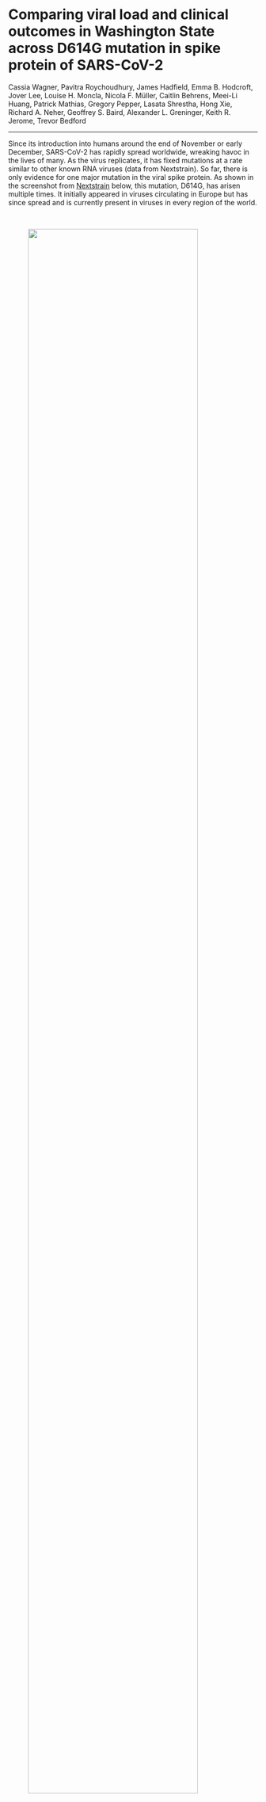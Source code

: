 # Comparing viral load and clinical outcomes in Washington State across D614G mutation in spike protein of SARS-CoV-2

Cassia Wagner, Pavitra Roychoudhury, James Hadfield, Emma B. Hodcroft, Jover Lee, Louise H. Moncla, Nicola F. Müller, Caitlin Behrens, Meei-Li Huang, Patrick Mathias, Gregory Pepper, Lasata Shrestha, Hong Xie, Richard A. Neher, Geoffrey S. Baird, Alexander L. Greninger, Keith R. Jerome, Trevor Bedford

-------------------------------------------

Since its introduction into humans around the end of November or early December, SARS-CoV-2 has rapidly spread worldwide, wreaking havoc in the lives of many.
As the virus replicates, it has fixed mutations at a rate similar to other known RNA viruses (data from Nextstrain).
So far, there is only evidence for one major mutation in the viral spike protein.
As shown in the screenshot from [Nextstrain](https://nextstrain.org/ncov/global/2020-05-01?c=gt-S_614) below, this mutation, D614G, has arisen multiple times.
It initially appeared in viruses circulating in Europe but has since spread and is currently present in viruses in every region of the world.

<br>

<figure>
	<a id="nextstrain:D614G"></a>
	<img style="width:90%;" src="figures/nextstrain_d614g_2020-05-01.PNG" alt="">
</figure>

<br>

Here, we use SARS-CoV-2 genomes from patients in Washington State to explore whether or not the Spike: D614G mutation has any impact on replication potential of the virus or clinical outcomes of patients infected by the virus.
We find preliminary evidence of increased viral load and lower age of infection for viruses with the D614G spike protein mutation. We do not find convincing evidence for a difference in clinical outcomes among patients infected with viruses containing this mutation.  

## SARS-CoV-2 replication fitness assessed by viral load and patient age across D614G spike protein mutation

We analyzed 808 SARS-CoV-2 genomes collected between March 3 and April 8 from patients in Washington.
These genomes were classified as belonging to clade D if they had an aspartic acid at position 614 in the viral spike protein or as belonging to clade G if they contained a glycine at spike protein position 614.
401 sequences were classified into clade D, and 407 sequences were classified into clade G.
Early in March, the majority of circulating viruses belonged to clade D, but clade G viruses dominated later in March. By early April, almost all sequences belonged to clade G (Fig. 1).

<br>

<figure>
	<a id="fig:clade-time"></a>
	<img style="width:90%;" src="figures/clade-by-date_UW.png" alt="">
  <figcaption>Figure 1: SARS-CoV-2 samples in Washington from March 3 to April 8. Samples are classified into clades D or G according to amino acid at position 614 in the spike protein.
  </figcaption>
</figure>

<br><br>

We hypothesized that if D614G functionally improved virus replication, patients infected with viruses containing this mutation would have increased viral loads.
Using cycle threshold (Ct) from polymerase chain reaction (PCR) assays as a measurement of viral load, we found that patients with clade D viruses had an average Ct of 19.81 while patients with clade G viruses had an average Ct of 18.23.
This difference in means was statistically significant by a Student's t-test (p-value: 4e-12).
The Wilcoxon Rank Sum test also identified a significant difference in Ct between clade G and clade D (p-value: 2e-12).

We also hypothesized that if D614G increased viral load, the average age of symptomatic patients would decrease.
With increased viral load, infected individuals would expose other people to higher doses of SARS-CoV-2. With an increased dose of the virus, younger, typically healthier, individuals would be more likely to develop an infection.

Among patients in Washington with sequenced SARS-CoV-2 genomes, we found a difference in average infected age across clade.
For clade D viruses, the average age of infected individuals was 56.9. For clade G viruses, the average age of infected individuals was 52.7.
These differences in age were significant by both Student's T-test (p-value: 0.003) and Wilcoxon Rank Sum test (p-value: 0.004).

Note: Age data was reported in a decade bin and converted to a continuous variable for analysis.

However, since time is correlated with clade (Fig. 1), we were concerned that the difference in age across clade could be due to time bias.
The Life Care Center, a nursing home in Kirkland, Washington, had an outbreak of COVID-19 in early March, and this could be biasing the average age of infection in clade D.
Additionally, in early March, we had only just become aware that SARS-CoV-2 was circulating in the community in Washington, so people presenting for clinical care might have more advanced infections and higher Ct's than patients later in the month.
We compared Ct and age across clade by time and found that early in March, the Ct and age were higher for both clades as compared to later timepoints (Fig. 2).

<br>

<figure>
	<a id="fig:age-ct-time"></a>
	<img style="width:90%;" src="figures/ct-age-by-week_UW.png" alt="">
  <figcaption>Figure 2: Age and average Ct by clade from March 3-April 8 (A) Horizontal dot plots of average Ct by clade over time. Black dots represent the mean and bars show two standard deviations from the mean. (B) Horizontal dot plots of age by clade over time. Age was given by decade bin and vertically jittered for visualization.
  </figcaption>
</figure>

<br><br>

Therefore, we decided to restrict the analysis to samples collected from March 10-27 as then viruses from both clades were circulating in Washington.
From samples collected between March 10-27, the average Ct was 19.56 for patients with viruses in clade D, and the average Ct was 18.33 for patients with viruses in clade G (Fig. 3A).
These difference in average Ct were significant by Student's t-test (p-value: 1e-06) and Wilcoxon Rank Sum test (p-value: 9e-07).

In this timeframe, the average age of patients with viruses in clade D was 55.9 and the average age was 51.9 for patients with viruses in clade G.
By Student's t-test and Wilcoxon Rank Sum test, these differences in age were significant at p-value's 0.015 and 0.017 respectively (Fig. 3B).

<br>

<figure>
	<a id="fig:age-ct-clade"></a>
	<img style="width:50%;" src="figures/ct-age-clade_UW.png" alt="">
  <figcaption>Figure 3: Average Ct and age by clade from March 10-27. (A) Violin plots of average Ct by clade for samples from patients in Washington between March 10-27. Dots represent the mean and bars show two standard deviations from the mean. (B) Horizontal dot plot of age by clade for samples from patients in Washington between March 10-27. Age was given by decade bin and vertically jittered for visualization.
  </figcaption>
</figure>

<br><br>

These are preliminary finding that requires further verification and should be followed by laboratory experiments comparing replication potential of these mutations _in vitro_.
However, the lower average Ct and lower age seen in patients with viruses in clade G is consistent with increased replication potential conferred by the Spike: D614G mutation.
If real, increased viral replication could impact in clinical severity, so we examined the clinical records of patients from whom the SARS-CoV-2 samples were collected.

## Clinical outcomes across SARS-CoV-2 D614G spike protein mutation

We reviewed 175 charts of patients in the UW Medicine Network from whom sequenced SARS-CoV-2 genomes were sampled.
Clinical record review was limited to theses patients as the IRB only covered electronic health record access for patients in the UW Medicine Network.
In UW Medicine patients, samples were collected from March 5 and April 8; 82 of these patients were infected with SARS-CoV-2 from clade D, and 93 patients were infected with the clade G virus.
Table 1 summarizes the clinical variables pulled during chart review.

Table 1. Clinical characteristics of patients in the UW Medicine Network with SARS-CoV-2 genomes available.
| Sex        | Age                 | Status         | Care type       | Critical care admission | Active cancer or immunocompromised |
|------------|---------------------|----------------|-----------------|-------------------------|------------------------------------|
| Female: 86 | Range: 10-19 to 90+ | Deceased: 13   | Inpatient: 40   | Yes: 9                  | Yes: 19                            |
| Male: 89   | Median: 51-60       | Recovered: 162 | Outpatient: 135 | No: 165                 | No: 156                            |

<br>

We repeated the analyses performed on all sequences in this subset of patients for whom clinical data was available.

As shown in Figure 4A, the average Ct for patients with viruses from clade D was 18.83, and the average Ct for patients with viruses from clade G was 17.99.
This was not a statistically significant difference, according to Student's t-test (p-value: 0.066) or Wilcoxon Rank Sum test (p-value: 0.056).
Considering the lower p-value's, it is possible that an actual difference in Ct exists, but we do not have enough samples to detect that difference.

The average age of patients with viruses from clade D was 55.5, and the average age of patients with viruses from clade G was 52.5 (Fig. 4B).
Again, this difference in age was not significant (Student's t-test: p-value 0.32, Wilcoxon Rank Sum test: p-value 0.33).

These p-values are quite large, so it is unlikely that with increased samples we would detect a difference in age for patients with the Spike: D614G mutation.
However, the UW Medicine Network and the patients it serves are distinct from other healthcare systems in Washington.
The patients served by UW Medicine may not represent the larger patient population in Washington.
Thus, the absence of an age difference in patients infected with viruses from clade G vs. clade D in this subset of individuals does not necessarily discount the result from a larger dataset.

<br>

<figure>
	<a id="fig:age-ct-clade-clinical"></a>
	<img style="width:50%;" src="figures/ct-age-clade_UW_clinical.png" alt="">
  <figcaption>Figure 4: Average Ct and age by clade for patients in UW Medicine Network. (A) Violin plots of average Ct by clade for samples from patients in the UW Medicine system. Dots represent the mean and bars show two standard deviations from the mean. (B) Horizontal dot plot of age by clade for samples from patients in UW Medicine System. Age was reported by decade bin and vertically jittered for visualization.
  </figcaption>
</figure>

<br><br>

Next, we used Chi-squared tests, or where appropriate the Fisher Exact test, to compare proportions of female vs. male, immunocompromised or active cancer, deceased, inpatient vs. outpatient, and critical care admission across clades.
There was no statistically significant difference in female vs. male by clade (p-value: 0.11), nor was there a significant difference in the proportion of immunocompromised patients or patients with active cancer by clade (p-value: 0.21).
These results were expected.
In immunocompromised individuals the virus already has a comparative advantage with host defenses down, so an increase in viral fitness would be less likely to be observed.

There was also no statistically significant difference in the proportion of deceased (p-value: 0.81) or who required critical care (p-value: 0.74) across clade.
Not all patients who die from COVID-19 are placed in critical care, however; some patients with other advanced conditions choose to focus on comfort care rather than pursuing aggressive treatment.
Therefore, we lumped patients who died from COVID-19 or who required critical care and performed a Chi-Squared test, and still no found no statistically significant difference across clade (p-value: 0.44).

We did find a significant difference in proportion of inpatient vs. outpatient across clade (p-value = 0.038)
The proportion of inpatient individuals with a virus in clade D was 0.30, and the proportion of inpatient individuals with a virus in clade G was 0.16.

Clade D definitely precedes clade G in time, and it's possible that physicians had a lower clinical threshold for hospitalization early in the outbreak as compared to later, which would explain this difference.
Restricting the data to samples to collected between March 10-27, the same time frame used to analyzed all sequences data, we found no significant difference in the proportion inpatient vs. outpatient by clade (p-value: 0.24).

These results taken together suggest that we find no difference in clinical severity of COVID-19 due to the spike mutation D614G in SARS-CoV-2.
